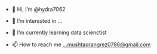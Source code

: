 - 👋 Hi, I’m @hydra7062
- 👀 I’m interested in ...
- 🌱 I’m currently learning data scienctist

- 📫 How to reach me ...mushtaqrangrez0786@gmail.com

<!---
hydra7062/hydra7062 is a ✨ special ✨ repository because its `README.md` (this file) appears on your GitHub profile.
You can click the Preview link to take a look at your changes.
--->
